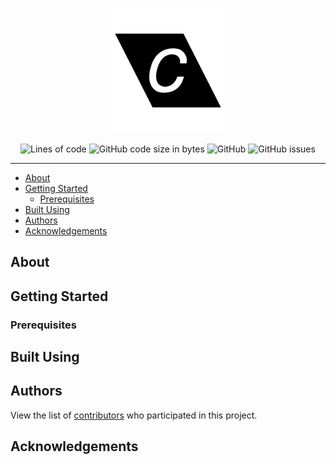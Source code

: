 <p align="center">
  <a href="" rel="noopener">
 <img width=200px height=200px src="res/logo.png" alt="Project logo"></a>
</p>

<div align="center">
    <img alt="Lines of code" src="https://img.shields.io/tokei/lines/github/corium-engine/corium?label=lines&style=flat-square&labelColor=ffffff&color=000000">
    <img alt="GitHub code size in bytes" src="https://img.shields.io/github/languages/code-size/corium-engine/corium?label=size&style=flat-square&labelColor=ffffff&color=000000">
    <img alt="GitHub" src="https://img.shields.io/github/license/corium-engine/corium?style=flat-square&labelColor=ffffff&color=000000">
    <img alt="GitHub issues" src="https://img.shields.io/github/issues/corium-engine/corium?style=flat-square&labelColor=ffffff&color=000000">
</div>

---
- [About](#about)
- [Getting Started](#getting-started)
  - [Prerequisites](#prerequisites)
- [Built Using](#built-using)
- [Authors](#authors)
- [Acknowledgements](#acknowledgements)

## About

## Getting Started

### Prerequisites

## Built Using

## Authors

View the list of [contributors](https://github.com/corium-engine/corium/contributors) who participated in this project.

## Acknowledgements


